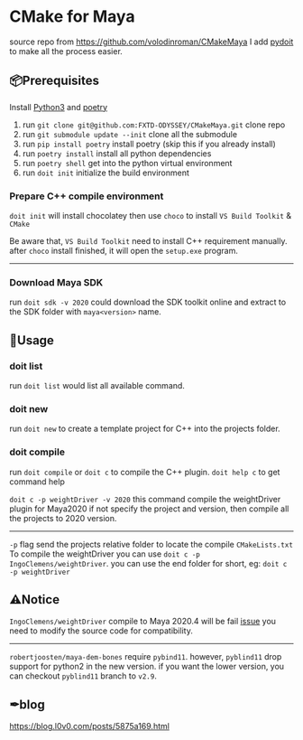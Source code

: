 # CMake for Maya

source repo from https://github.com/volodinroman/CMakeMaya
I add [pydoit](https://pydoit.org/) to make all the process easier.

## 📦Prerequisites

Install [Python3](https://www.python.org/) and [poetry](https://python-poetry.org/)

1. run `git clone git@github.com:FXTD-ODYSSEY/CMakeMaya.git` clone repo
2. run `git submodule update --init` clone all the submodule
3. run `pip install poetry` install poetry (skip this if you already install)
4. run `poetry install` install all python dependencies
5. run `poetry shell` get into the python virtual environment
6. run `doit init` initialize the build environment

### Prepare C++ compile environment

`doit init` will install chocolatey then use `choco` to install `VS Build Toolkit` & `CMake`

Be aware that, `VS Build Toolkit` need to install C++ requirement manually.
after `choco` install finished, it will open the `setup.exe` program.

---

### Download Maya SDK

run `doit sdk -v 2020` could download the SDK toolkit online and extract to the SDK folder with `maya<version>` name.

## 🔨Usage

### doit list

run `doit list` would list all available command.


### doit new

run `doit new` to create a template project for C++ into the projects folder.

### doit compile

run `doit compile` or `doit c` to compile the C++ plugin.
`doit help c` to get command help

`doit c -p weightDriver -v 2020` 
this command compile the weightDriver plugin for Maya2020 
if not specify the project and version, then compile all the projects to 2020 version.

---

`-p` flag send the projects relative folder to locate the compile `CMakeLists.txt`
To compile the weightDriver you can use `doit c -p IngoClemens/weightDriver`.
you can use the end folder for short, eg: `doit c -p weightDriver` 


## ⚠Notice

`IngoClemens/weightDriver` compile to Maya 2020.4 will be fail [issue](https://github.com/IngoClemens/weightDriver/issues/2)
you need to modify the source code for compatibility.

---


`robertjoosten/maya-dem-bones` require `pybind11`.
however, `pyblind11` drop support for python2 in the new version.
if you want the lower version, you can checkout `pyblind11` branch to `v2.9`.

## ✒blog

https://blog.l0v0.com/posts/5875a169.html
